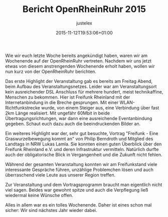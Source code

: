 ﻿---
layout: post
title: Bericht OpenRheinRuhr 2015
modified:
author: justelex
share: true
comment: true
categories: blog 
excerpt:
tags: []
image:
  feature:
date: 2015-11-12T19:53:06+01:00
---

Wie wir euch letzte Woche bereits angekündigt haben, waren wir am Wochenende auf der OpenRheinRuhr vertreten. Nachdem wir uns jetzt etwas von diesem anstrengenden Wochenende erholt haben, wollen wir nun kurz von der OpenRheinRuhr berichten.

Das erste Highlight der Veranstaltung gab es bereits am Freitag Abend, beim Aufbau des Veranstaltungsnetzes. Leider war am Veranstaltungsort kein ausreichender DSL Anschluss für mehrere hundert, meist technikaffine, Menschen zu bekommen. Hier ist Freifunk Rheinland mit der Internetanbindung in die Breche gesprungen. Mit einer WLAN-Richtfunkstrecke wurde, von einem Steiger aus, eine Verbindung über fast 2km Länge realisiert. Mit ungefähr 60Mbit in beide Übertragungsrichtungen, war dann eine ausreichende Eventanbindung gegeben. Schaut euch dazu auch die beeindruckenden Bilder an.

Ein weiteres Highlight war der, sehr gut besuchte, Vortrag "Freifunk - Eine Graswurzelbewegung kommt an" von Philip Berndroth und Mitglied des Landtags in NRW Lukas Lamla. Sie konnten einen guten Überblick über den Freifunk Rheinland e.V. und deren Infrastruktur vermitteln. Natürlich durfte auch der obligatorische Blick in Vergangenheit und die Zukunft nicht fehlen.

Während der gesamten Veranstaltung konnten wir am Freifunkstand viele interessante Gespräche führen, unzählige Problemchen lösen und auch überraschend viele Leute aus unserer Region treffen.

Zur Veranstaltung und dem Vortragsprogramm braucht man eigentlich nicht viel sagen. Beides war gewohnt spitze und auch die Verpflegung ließ wiedermal keine Wünsche offen.

Alles in allem war es ein tolles Wochenende.
Daher ist eines schon mal sicher: Wir sind nächstes Jahr wieder dabei.

